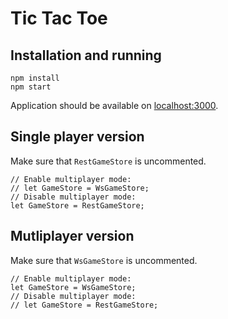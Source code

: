 # Tic Tac Toe

## Installation and running

    npm install
    npm start

Application should be available on [localhost:3000](http://localhost:3000).

## Single player version

Make sure that `RestGameStore` is uncommented.

    // Enable multiplayer mode:
    // let GameStore = WsGameStore;
    // Disable multiplayer mode:
    let GameStore = RestGameStore;

## Mutliplayer version

Make sure that `WsGameStore` is uncommented.

    // Enable multiplayer mode:
    let GameStore = WsGameStore;
    // Disable multiplayer mode:
    // let GameStore = RestGameStore;
